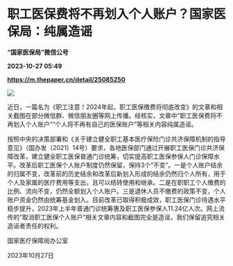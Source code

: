 # 职工医保费将不再划入个人账户？国家医保局：纯属造谣
**“国家医保局”微信公号**

**2023-10-27 05:49**

**https://m.thepaper.cn/detail/25085250**

![](https://imagecloud.thepaper.cn/thepaper/image/275/892/743.jpg)

近日，一篇名为《职工注意！2024年起，职工医保缴费将彻底改变》的文章和相关截图在部分微信群、微信朋友圈等网上传播。经核实，文章中“职工医保费将不再划入个人账户”“个人将不再有自己的医保账户”等相关内容纯属造谣。

按照中央的决策部署和《关于建立健全职工基本医疗保险门诊共济保障机制的指导意见》（国办发〔2021〕14号）要求，各地医保部门通过开展职工医保门诊共济保障改革，建立健全职工医保普通门诊统筹，切实提高职工医保参保人门诊保障水平。改革后职工医保个人账户制度仍然保留，保持3个“不变”。一是个人账户结余的归属不变，改革前的历史结余和改革后新划入形成的结余仍然归个人所有，用于个人及家属的医疗费用等支出，且可以结转使用和继承。二是在职职工个人缴费的比例、流向不变，仍然全额划入个人账户。三是退休人员不缴费的政策不变，个人账户资金仍然由统筹基金划入。目前改革已取得积极成效，职工医保门诊待遇水平稳步提升，2023年上半年普通门诊统筹惠及职工医保参保人11.24亿人次。网上流传的“取消职工医保个人账户”相关文章内容和截图完全是造谣，我们保留追究相关造谣者责任的权利。

国家医疗保障局办公室

2023年10月27日